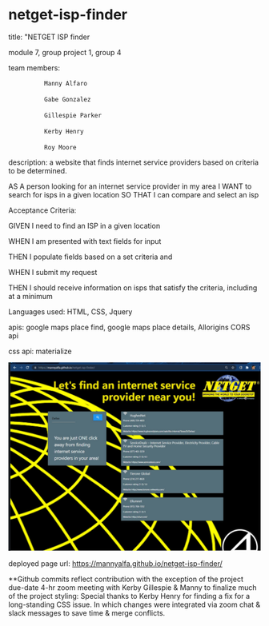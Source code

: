  # netget-isp-finder

title: "NETGET ISP finder

module 7, group project 1, group 4

team members: 

              Manny Alfaro

              Gabe Gonzalez

              Gillespie Parker

              Kerby Henry

              Roy Moore


description: a website that finds internet service providers based on criteria to be determined. 

AS A person looking for an internet service provider in my area
I WANT to search for isps in a given location
SO THAT I can compare and select an isp

Acceptance Criteria:

GIVEN I need to find an ISP in a given location

WHEN I am presented with text fields for input

THEN I populate fields based on a set criteria and

WHEN I submit my request

THEN I should receive information on isps that satisfy the criteria, including at a minimum

Languages used: HTML, CSS, Jquery

apis: google maps  place find, google maps place details, Allorigins CORS api

css api: materialize

![screenshot](https://github.com/Mannyalfa/netget-isp-finder/blob/main/assets/images/screenshot.jpg)


deployed page url: https://mannyalfa.github.io/netget-isp-finder/

**Github commits reflect contribution with the exception of the project due-date 4-hr zoom meeting
with Kerby Gillespie & Manny to finalize much of the project styling: Special thanks to Kerby Henry 
for finding a fix for a long-standing CSS issue. In which changes were integrated via zoom chat & slack 
messages to save time & merge conflicts.

